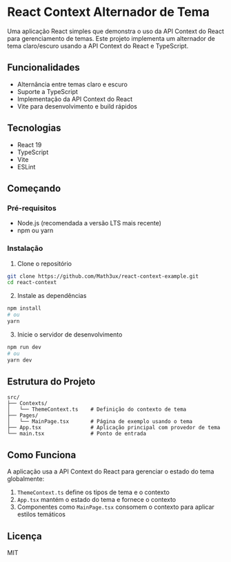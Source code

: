 # React Context Alternador de Tema

Uma aplicação React simples que demonstra o uso da API Context do React para gerenciamento de temas. Este projeto implementa um alternador de tema claro/escuro usando a API Context do React e TypeScript.

## Funcionalidades

- Alternância entre temas claro e escuro
- Suporte a TypeScript
- Implementação da API Context do React
- Vite para desenvolvimento e build rápidos

## Tecnologias

- React 19
- TypeScript
- Vite
- ESLint

## Começando

### Pré-requisitos

- Node.js (recomendada a versão LTS mais recente)
- npm ou yarn

### Instalação

1. Clone o repositório
```bash
git clone https://github.com/Math3ux/react-context-example.git
cd react-context
```

2. Instale as dependências
```bash
npm install
# ou
yarn
```

3. Inicie o servidor de desenvolvimento
```bash
npm run dev
# ou
yarn dev
```

## Estrutura do Projeto

```
src/
├── Contexts/
│   └── ThemeContext.ts    # Definição do contexto de tema
├── Pages/
│   └── MainPage.tsx       # Página de exemplo usando o tema
├── App.tsx                # Aplicação principal com provedor de tema
└── main.tsx               # Ponto de entrada
```

## Como Funciona

A aplicação usa a API Context do React para gerenciar o estado do tema globalmente:

1. `ThemeContext.ts` define os tipos de tema e o contexto
2. `App.tsx` mantém o estado do tema e fornece o contexto
3. Componentes como `MainPage.tsx` consomem o contexto para aplicar estilos temáticos

## Licença

MIT